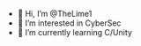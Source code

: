 - 👋 Hi, I’m @TheLime1
- 👀 I’m interested in CyberSec
- 🌱 I’m currently learning C/Unity

<!---
TheLime1/TheLime1 is a ✨ special ✨ repository because its `README.md` (this file) appears on your GitHub profile.
You can click the Preview link to take a look at your changes.
--->
